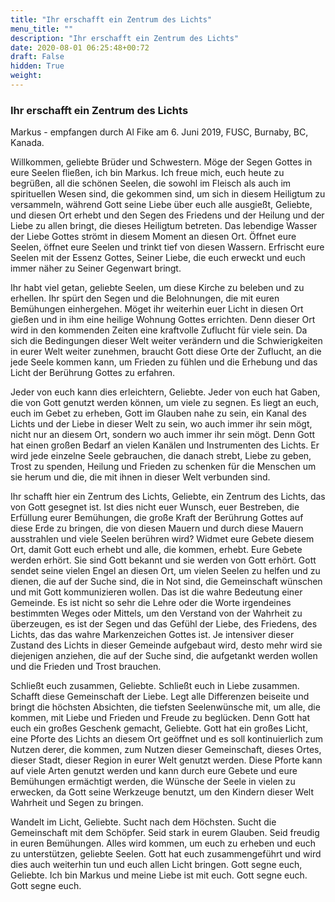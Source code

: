 ```yaml
---
title: "Ihr erschafft ein Zentrum des Lichts"
menu_title: ""
description: "Ihr erschafft ein Zentrum des Lichts"
date: 2020-08-01 06:25:48+00:72
draft: False
hidden: True
weight:
---
```

### Ihr erschafft ein Zentrum des Lichts

Markus - empfangen durch Al Fike am 6. Juni 2019, FUSC, Burnaby, BC, Kanada.

Willkommen, geliebte Brüder und Schwestern. Möge der Segen Gottes in eure Seelen fließen, ich bin Markus. Ich freue mich, euch heute zu begrüßen, all die schönen Seelen, die sowohl im Fleisch als auch im spirituellen Wesen sind, die gekommen sind, um sich in diesem Heiligtum zu versammeln, während Gott seine Liebe über euch alle ausgießt, Geliebte, und diesen Ort erhebt und den Segen des Friedens und der Heilung und der Liebe zu allen bringt, die dieses Heiligtum betreten. Das lebendige Wasser der Liebe Gottes strömt in diesem Moment an diesen Ort. Öffnet eure Seelen, öffnet eure Seelen und trinkt tief von diesen Wassern. Erfrischt eure Seelen mit der Essenz Gottes, Seiner Liebe, die euch erweckt und euch immer näher zu Seiner Gegenwart bringt.

Ihr habt viel getan, geliebte Seelen, um diese Kirche zu beleben und zu erhellen. Ihr spürt den Segen und die Belohnungen, die mit euren Bemühungen einhergehen. Möget ihr weiterhin euer Licht in diesen Ort gießen und in ihm eine heilige Wohnung Gottes errichten. Denn dieser Ort wird in den kommenden Zeiten eine kraftvolle Zuflucht für viele sein. Da sich die Bedingungen dieser Welt weiter verändern und die Schwierigkeiten in eurer Welt weiter zunehmen, braucht Gott diese Orte der Zuflucht, an die jede Seele kommen kann, um Frieden zu fühlen und die Erhebung und das Licht der Berührung Gottes zu erfahren.

Jeder von euch kann dies erleichtern, Geliebte. Jeder von euch hat Gaben, die von Gott genutzt werden können, um viele zu segnen. Es liegt an euch, euch im Gebet zu erheben, Gott im Glauben nahe zu sein, ein Kanal des Lichts und der Liebe in dieser Welt zu sein, wo auch immer ihr sein mögt, nicht nur an diesem Ort, sondern wo auch immer ihr sein mögt. Denn Gott hat einen großen Bedarf an vielen Kanälen und Instrumenten des Lichts. Er wird jede einzelne Seele gebrauchen, die danach strebt, Liebe zu geben, Trost zu spenden, Heilung und Frieden zu schenken für die Menschen um sie herum und die, die mit ihnen in dieser Welt verbunden sind.

Ihr schafft hier ein Zentrum des Lichts, Geliebte, ein Zentrum des Lichts, das von Gott gesegnet ist. Ist dies nicht euer Wunsch, euer Bestreben, die Erfüllung eurer Bemühungen, die große Kraft der Berührung Gottes auf diese Erde zu bringen, die von diesen Mauern und durch diese Mauern ausstrahlen und viele Seelen berühren wird? Widmet eure Gebete diesem Ort, damit Gott euch erhebt und alle, die kommen, erhebt. Eure Gebete werden erhört. Sie sind Gott bekannt und sie werden von Gott erhört. Gott sendet seine vielen Engel an diesen Ort, um vielen Seelen zu helfen und zu dienen, die auf der Suche sind, die in Not sind, die Gemeinschaft wünschen und mit Gott kommunizieren wollen. Das ist die wahre Bedeutung einer Gemeinde. Es ist nicht so sehr die Lehre oder die Worte irgendeines bestimmten Weges oder Mittels, um den Verstand von der Wahrheit zu überzeugen, es ist der Segen und das Gefühl der Liebe, des Friedens, des Lichts, das das wahre Markenzeichen Gottes ist. Je intensiver dieser Zustand des Lichts in dieser Gemeinde aufgebaut wird, desto mehr wird sie diejenigen anziehen, die auf der Suche sind, die aufgetankt werden wollen und die Frieden und Trost brauchen.

Schließt euch zusammen, Geliebte. Schließt euch in Liebe zusammen. Schafft diese Gemeinschaft der Liebe. Legt alle Differenzen beiseite und bringt die höchsten Absichten, die tiefsten Seelenwünsche mit, um alle, die kommen, mit Liebe und Frieden und Freude zu beglücken. Denn Gott hat euch ein großes Geschenk gemacht, Geliebte. Gott hat ein großes Licht, eine Pforte des Lichts an diesem Ort geöffnet und es soll kontinuierlich zum Nutzen derer, die kommen, zum Nutzen dieser Gemeinschaft, dieses Ortes, dieser Stadt, dieser Region in eurer Welt genutzt werden. Diese Pforte kann auf viele Arten genutzt werden und kann durch eure Gebete und eure Bemühungen ermächtigt werden, die Wünsche der Seele in vielen zu erwecken, da Gott seine Werkzeuge benutzt, um den Kindern dieser Welt Wahrheit und Segen zu bringen.

Wandelt im Licht, Geliebte. Sucht nach dem Höchsten. Sucht die Gemeinschaft mit dem Schöpfer. Seid stark in eurem Glauben. Seid freudig in euren Bemühungen. Alles wird kommen, um euch zu erheben und euch zu unterstützen, geliebte Seelen. Gott hat euch zusammengeführt und wird dies auch weiterhin tun und euch allen Licht bringen. Gott segne euch, Geliebte. Ich bin Markus und meine Liebe ist mit euch. Gott segne euch. Gott segne euch.
